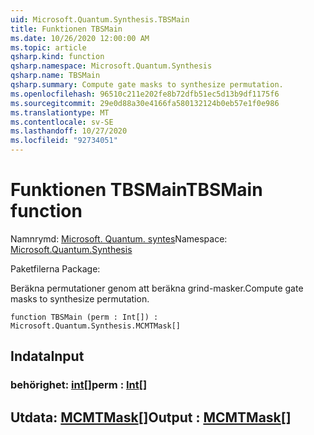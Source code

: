 ```yaml
---
uid: Microsoft.Quantum.Synthesis.TBSMain
title: Funktionen TBSMain
ms.date: 10/26/2020 12:00:00 AM
ms.topic: article
qsharp.kind: function
qsharp.namespace: Microsoft.Quantum.Synthesis
qsharp.name: TBSMain
qsharp.summary: Compute gate masks to synthesize permutation.
ms.openlocfilehash: 96510c211e202fe8b72dfb51ec5d13b9df1175f6
ms.sourcegitcommit: 29e0d88a30e4166fa580132124b0eb57e1f0e986
ms.translationtype: MT
ms.contentlocale: sv-SE
ms.lasthandoff: 10/27/2020
ms.locfileid: "92734051"
---
```

# <a name="tbsmain-function"></a><span data-ttu-id="db3f6-102">Funktionen TBSMain</span><span class="sxs-lookup"><span data-stu-id="db3f6-102">TBSMain function</span></span>

<span data-ttu-id="db3f6-103">Namnrymd: [Microsoft. Quantum. syntes](xref:Microsoft.Quantum.Synthesis)</span><span class="sxs-lookup"><span data-stu-id="db3f6-103">Namespace: [Microsoft.Quantum.Synthesis](xref:Microsoft.Quantum.Synthesis)</span></span>

<span data-ttu-id="db3f6-104">Paketfilerna [](https://nuget.org/packages/)</span><span class="sxs-lookup"><span data-stu-id="db3f6-104">Package: [](https://nuget.org/packages/)</span></span>


<span data-ttu-id="db3f6-105">Beräkna permutationer genom att beräkna grind-masker.</span><span class="sxs-lookup"><span data-stu-id="db3f6-105">Compute gate masks to synthesize permutation.</span></span>

```qsharp
function TBSMain (perm : Int[]) : Microsoft.Quantum.Synthesis.MCMTMask[]
```


## <a name="input"></a><span data-ttu-id="db3f6-106">Indata</span><span class="sxs-lookup"><span data-stu-id="db3f6-106">Input</span></span>

### <a name="perm--int"></a><span data-ttu-id="db3f6-107">behörighet: [int](xref:microsoft.quantum.lang-ref.int)[]</span><span class="sxs-lookup"><span data-stu-id="db3f6-107">perm : [Int](xref:microsoft.quantum.lang-ref.int)[]</span></span>





## <a name="output--mcmtmask"></a><span data-ttu-id="db3f6-108">Utdata: [MCMTMask](xref:Microsoft.Quantum.Synthesis.MCMTMask)[]</span><span class="sxs-lookup"><span data-stu-id="db3f6-108">Output : [MCMTMask](xref:Microsoft.Quantum.Synthesis.MCMTMask)[]</span></span>

